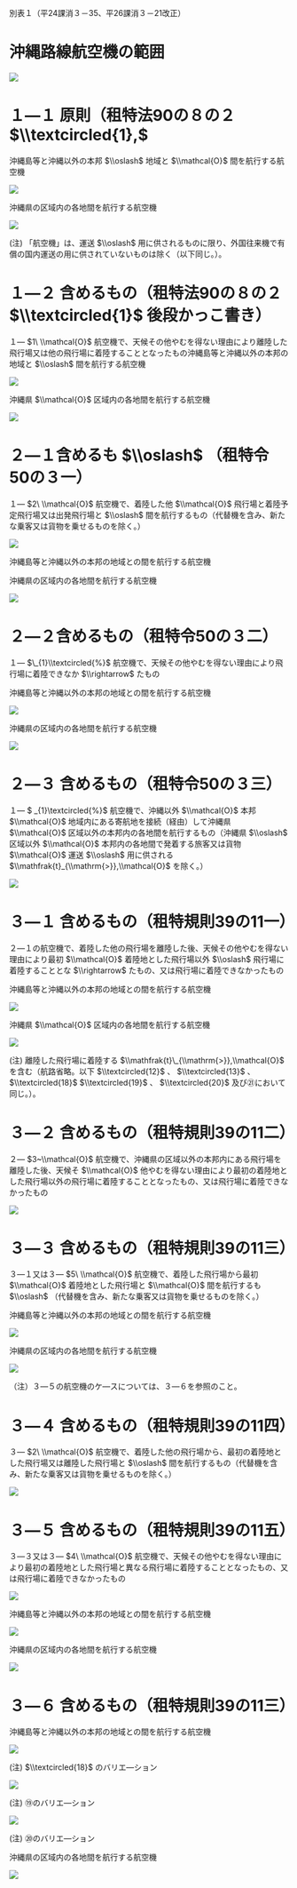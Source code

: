 別表１（平24課消３－35、平26課消３－21改正）

# 沖縄路線航空機の範囲

![](https://www.nta.go.jp/tmp/be37f859-da2d-4813-bc32-bf7ed3ba4cf8/images/100540100c3a74390f51584b3d69fba1bf2317a0886c14bdf09d17de805e2fd7.jpg)

# １―１ 原則（租特法90の８の２ $\\textcircled{1},$

沖縄島等と沖縄以外の本邦 $\\oslash$ 地域と $\\mathcal{O}$ 間を航行する航空機

![](https://www.nta.go.jp/tmp/be37f859-da2d-4813-bc32-bf7ed3ba4cf8/images/a117cc4e5908904e0b5846502f1cbc00d9f61dc6910884e7d90521803e35c06b.jpg)

沖縄県の区域内の各地間を航行する航空機

![](https://www.nta.go.jp/tmp/be37f859-da2d-4813-bc32-bf7ed3ba4cf8/images/4a033ea3a6f0100934977faf279aadf14f9eaa090848b44bc75fb0de0ea224d2.jpg)

(注) 「航空機」は、運送 $\\oslash$ 用に供されるものに限り、外国往来機で有償の国内運送の用に供されていないものは除く（以下同じ。）。

# １―２ 含めるもの（租特法90の８の２ $\\textcircled{1}$ 後段かっこ書き）

１― $1\ \\mathcal{O}$ 航空機で、天候その他やむを得ない理由により離陸した飛行場又は他の飛行場に着陸することとなったもの沖縄島等と沖縄以外の本邦の地域と $\\oslash$ 間を航行する航空機

![](https://www.nta.go.jp/tmp/be37f859-da2d-4813-bc32-bf7ed3ba4cf8/images/1b747fd35818fb265e755c9c308e281064ac7e0a24e7d29666e9abd8d62f24d1.jpg)

沖縄県 $\\mathcal{O}$ 区域内の各地間を航行する航空機

![](https://www.nta.go.jp/tmp/be37f859-da2d-4813-bc32-bf7ed3ba4cf8/images/b3b255cd712f47273dcb54eb0cd9cfa92ef8f685f0b72ae15b4b1890bc3191a8.jpg)

# ２―１含めるも $\\oslash$ （租特令50の３一）

１― $2\ \\mathcal{O}$ 航空機で、着陸した他 $\\mathcal{O}$ 飛行場と着陸予定飛行場又は出発飛行場と $\\oslash$ 間を航行するもの（代替機を含み、新たな乗客又は貨物を乗せるものを除く。）

![](https://www.nta.go.jp/tmp/be37f859-da2d-4813-bc32-bf7ed3ba4cf8/images/49a858a3d0572dc618929ce63ca18abcee0f8c5f5814f176ce234f4a826be723.jpg)

沖縄島等と沖縄以外の本邦の地域との間を航行する航空機

沖縄県の区域内の各地間を航行する航空機

![](https://www.nta.go.jp/tmp/be37f859-da2d-4813-bc32-bf7ed3ba4cf8/images/9cb25d4a98ca545637c6c6e4126258c3f146f7306eaa29d458871d95363a424c.jpg)

# ２―２含めるもの（租特令50の３二）

１― $\_{1}\\textcircled{%}$ 航空機で、天候その他やむを得ない理由により飛行場に着陸できなか $\\rightarrow$ たもの

沖縄島等と沖縄以外の本邦の地域との間を航行する航空機

![](https://www.nta.go.jp/tmp/be37f859-da2d-4813-bc32-bf7ed3ba4cf8/images/e1c3f2da68c4dc14796beb48e2a843cca48a5dfae522618402642fbaa2ba4008.jpg)

沖縄県の区域内の各地間を航行する航空機

![](https://www.nta.go.jp/tmp/be37f859-da2d-4813-bc32-bf7ed3ba4cf8/images/e821f87a681afa7210b93cf0805a9134f9ee1435819f9246d97cefe386fb4dad.jpg)

# ２―３ 含めるもの（租特令50の３三）

１― $ _{1}\\textcircled{%}$ 航空機で、沖縄以外 $\\mathcal{O}$ 本邦 $\\mathcal{O}$ 地域内にある寄航地を接続（経由）して沖縄県 $\\mathcal{O}$ 区域以外の本邦内の各地間を航行するもの（沖縄県 $\\oslash$ 区域以外 $\\mathcal{O}$ 本邦内の各地間で発着する旅客又は貨物 $\\mathcal{O}$ 運送 $\\oslash$ 用に供される $\\mathfrak{t}_{\\mathrm{>}},\\mathcal{O}$ を除く。）

![](https://www.nta.go.jp/tmp/be37f859-da2d-4813-bc32-bf7ed3ba4cf8/images/6a734883039bc9fb7d42e2a8e9ad2dbc0811914e315e4b6601575cdbbb3ad1ba.jpg)

# ３―１ 含めるもの（租特規則39の11一）

２―１の航空機で、着陸した他の飛行場を離陸した後、天候その他やむを得ない理由により最初 $\\mathcal{O}$ 着陸地とした飛行場以外 $\\oslash$ 飛行場に着陸することとな $\\rightarrow$ たもの、又は飛行場に着陸できなかったもの

沖縄島等と沖縄以外の本邦の地域との間を航行する航空機

![](https://www.nta.go.jp/tmp/be37f859-da2d-4813-bc32-bf7ed3ba4cf8/images/fed8d241bfb689308bb5645a28c335a106913d439076e6ce093c05673bc008d5.jpg)

沖縄県 $\\mathcal{O}$ 区域内の各地間を航行する航空機

![](https://www.nta.go.jp/tmp/be37f859-da2d-4813-bc32-bf7ed3ba4cf8/images/3345151031c442233b0c766392012baaae38dc085bef21f9ee9a324edf3ce75d.jpg)

(注) 離陸した飛行場に着陸する $\\mathfrak{t}\_{\\mathrm{>}},\\mathcal{O}$ を含む（航路省略。以下 $\\textcircled{12}$ 、 $\\textcircled{13}$ 、 $\\textcircled{18}$ $\\textcircled{19}$ 、 $\\textcircled{20}$ 及び㉑において同じ。）。

# ３―２ 含めるもの（租特規則39の11二）

２― $3~\\mathcal{O}$ 航空機で、沖縄県の区域以外の本邦内にある飛行場を離陸した後、天候そ $\\mathcal{O}$ 他やむを得ない理由により最初の着陸地とした飛行場以外の飛行場に着陸することとなったもの、又は飛行場に着陸できなかったもの

![](https://www.nta.go.jp/tmp/be37f859-da2d-4813-bc32-bf7ed3ba4cf8/images/b0b5158a56e5776bf7b273647e6524838188cebaf373b9f6303b51ee243b530e.jpg)

# ３―３ 含めるもの（租特規則39の11三）

３―１又は３― $5\ \\mathcal{O}$ 航空機で、着陸した飛行場から最初 $\\mathcal{O}$ 着陸地とした飛行場と $\\mathcal{O}$ 間を航行するも $\\oslash$ （代替機を含み、新たな乗客又は貨物を乗せるものを除く。）

沖縄島等と沖縄以外の本邦の地域との間を航行する航空機

![](https://www.nta.go.jp/tmp/be37f859-da2d-4813-bc32-bf7ed3ba4cf8/images/fa2b12f357f61a369c88a9af072db4664c93edd9cd0c07162fd2727e9bf11974.jpg)

沖縄県の区域内の各地間を航行する航空機

![](https://www.nta.go.jp/tmp/be37f859-da2d-4813-bc32-bf7ed3ba4cf8/images/daba12744e349e7a8755c7600ba8b1f47e5a24870739816f71dba8b43084a9b7.jpg)

（注）３―５の航空機のケ―スについては、３―６を参照のこと。

# ３―４ 含めるもの（租特規則39の11四）

３― $2\ \\mathcal{O}$ 航空機で、着陸した他の飛行場から、最初の着陸地とした飛行場又は離陸した飛行場と $\\oslash$ 間を航行するもの（代替機を含み、新たな乗客又は貨物を乗せるものを除く。）

![](https://www.nta.go.jp/tmp/be37f859-da2d-4813-bc32-bf7ed3ba4cf8/images/25cac1d662bba1089d4f03fdef22fcdc65321cd0d393b555d60f0d6bb192af10.jpg)

# ３―５ 含めるもの（租特規則39の11五）

３―３又は３― $4\ \\mathcal{O}$ 航空機で、天候その他やむを得ない理由により最初の着陸地とした飛行場と異なる飛行場に着陸することとなったもの、又は飛行場に着陸できなかったもの

![](https://www.nta.go.jp/tmp/be37f859-da2d-4813-bc32-bf7ed3ba4cf8/images/8d7b68df21042fcdd8ddb0404d54019506f35fd49240324fb0ee60e0c7ac9726.jpg)

沖縄島等と沖縄以外の本邦の地域との間を航行する航空機

![](https://www.nta.go.jp/tmp/be37f859-da2d-4813-bc32-bf7ed3ba4cf8/images/dcbef2e80a2348f836b9fbde4447488715ef4159ea2a6b1881721aa4324c31ae.jpg)

沖縄県の区域内の各地間を航行する航空機

![](https://www.nta.go.jp/tmp/be37f859-da2d-4813-bc32-bf7ed3ba4cf8/images/a019f5b20514e0632b5bbd970d38af05e70800976dd3f6e8756f5221c0a5d395.jpg)

# ３―６ 含めるもの（租特規則39の11三）

沖縄島等と沖縄以外の本邦の地域との間を航行する航空機

![](https://www.nta.go.jp/tmp/be37f859-da2d-4813-bc32-bf7ed3ba4cf8/images/eee78a0c20da11bf8e4902bd778be0744db9a2bead2a58d7c5b9cd15cfd4eeaa.jpg)

(注) $\\textcircled{18}$ のバリエ―ション

![](https://www.nta.go.jp/tmp/be37f859-da2d-4813-bc32-bf7ed3ba4cf8/images/094c6832d2fc34876008001847e6246b9a481fa2be796518c7dbaf9d7027b9b9.jpg)

(注) ⑲のバリエ―ション

![](https://www.nta.go.jp/tmp/be37f859-da2d-4813-bc32-bf7ed3ba4cf8/images/f9a29ffa3dee1f9bfb15a88bfdf8787e991ea42c404c3313ed7ab35fcf042145.jpg)

(注) ⑳のバリエ―ション

沖縄県の区域内の各地間を航行する航空機

![](https://www.nta.go.jp/tmp/be37f859-da2d-4813-bc32-bf7ed3ba4cf8/images/8f319fc359579e4272f280de91ca83ad06a54111bfaee62a920b5827cad48c2b.jpg)